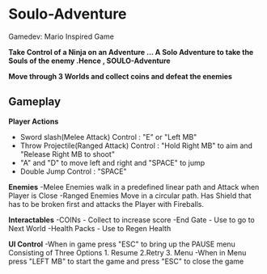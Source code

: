 # Soulo-Adventure
Gamedev: Mario Inspired Game


**Take Control of a Ninja on an Adventure ... A Solo Adventure to take the Souls of the enemy .Hence , SOULO-Adventure**

**Move through 3 Worlds and collect coins and defeat the enemies**

## Gameplay 
 **Player Actions**
- Sword slash(Melee Attack) Control : "E" or "Left MB"
- Throw Projectile(Ranged Attack) Control : "Hold Right MB" to aim and "Release Right MB to shoot"
- "A" and "D" to move left and right and "SPACE" to jump
- Double Jump Control : "SPACE"

**Enemies**
-Melee Enemies walk in a predefined linear path and Attack when Player is Close
-Ranged Enemies Move in a circular path. Has Shield that has to be broken first and attacks the Player with Fireballs.

**Interactables**
-COINs - Collect to increase score
-End Gate - Use to go to Next World
-Health Packs - Use to Regen Health


 **UI Control**
-When in game press "ESC" to bring up the PAUSE menu Consisting of Three Options 1. Resume 2.Retry 3. Menu
-When in Menu press "LEFT MB" to start the game and press "ESC" to close the game
  
